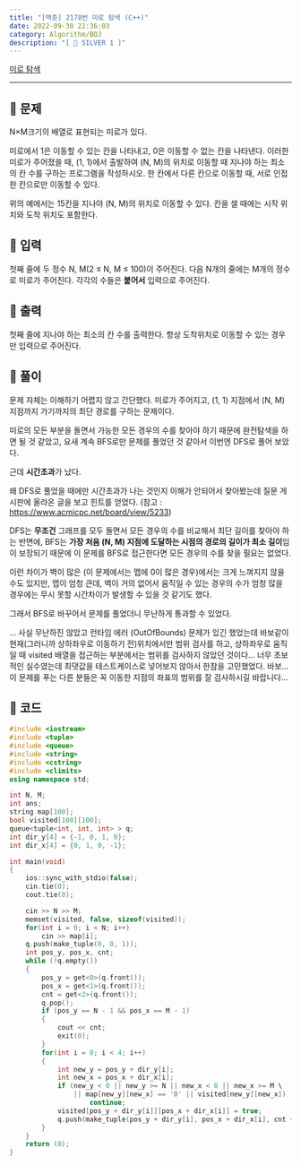 ```yaml
---
title: "[백준] 2178번 미로 탐색 (C++)"
date: 2022-09-30 22:36:03
category: Algorithm/BOJ
description: "[ 🤍 SILVER 1 ]"
---
```


[미로 탐색](https://www.acmicpc.net/problem/2178)

- - -

## 🌟 문제

N×M크기의 배열로 표현되는 미로가 있다.

미로에서 1은 이동할 수 있는 칸을 나타내고, 0은 이동할 수 없는 칸을 나타낸다. 이러한 미로가 주어졌을 때, (1, 1)에서 출발하여 (N, M)의 위치로 이동할 때 지나야 하는 최소의 칸 수를 구하는 프로그램을 작성하시오. 한 칸에서 다른 칸으로 이동할 때, 서로 인접한 칸으로만 이동할 수 있다.

위의 예에서는 15칸을 지나야 (N, M)의 위치로 이동할 수 있다. 칸을 셀 때에는 시작 위치와 도착 위치도 포함한다.

## 🌟 입력

첫째 줄에 두 정수 N, M(2 ≤ N, M ≤ 100)이 주어진다. 다음 N개의 줄에는 M개의 정수로 미로가 주어진다. 각각의 수들은 **붙어서** 입력으로 주어진다.

## 🌟 출력

첫째 줄에 지나야 하는 최소의 칸 수를 출력한다. 항상 도착위치로 이동할 수 있는 경우만 입력으로 주어진다.

## 🌟 풀이

문제 자체는 이해하기 어렵지 않고 간단했다. 미로가 주어지고, (1, 1) 지점에서 (N, M) 지점까지 가기까지의 최단 경로를 구하는 문제이다.

미로의 모든 부분을 돌면서 가능한 모든 경우의 수를 찾아야 하기 때문에 완전탐색을 하면 될 것 같았고, 요새 계속 BFS로만 문제를 풀었던 것 같아서 이번엔 DFS로 풀어 보았다.

근데 **시간초과**가 났다.

왜 DFS로 풀었을 때에만 시간초과가 나는 것인지 이해가 안되어서 찾아봤는데 질문 게시판에 올라온 글을 보고 힌트를 얻었다. (참고 : https://www.acmicpc.net/board/view/5233)

DFS는 **무조건** 그래프를 모두 돌면서 모든 경우의 수를 비교해서 최단 길이를 찾아야 하는 반면에, BFS는 **가장 처음 (N, M) 지점에 도달하는 시점의 경로의 길이가 최소 길이**임이 보장되기 때문에 이 문제를 BFS로 접근한다면 모든 경우의 수를 찾을 필요는 없었다.

이런 차이가 벽이 많은 (이 문제에서는 맵에 0이 많은 경우)에서는 크게 느껴지지 않을 수도 있지만, 맵이 엄청 큰데, 벽이 거의 없어서 움직일 수 있는 경우의 수가 엄청 많을 경우에는 무시 못할 시간차이가 발생할 수 있을 것 같기도 했다.

그래서 BFS로 바꾸어서 문제를 풀었더니 무난하게 통과할 수 있었다.

… 사실 무난하진 않았고 런타임 에러 (OutOfBounds) 문제가 있긴 했었는데 바보같이 현재(그러니까 상하좌우로 이동하기 전)위치에서만 범위 검사를 하고, 상하좌우로 움직일 때 visited 배열을 접근하는 부분에서는 범위를 검사하지 않았던 것이다… 너무 초보적인 실수였는데 최댓값을 테스트케이스로 넣어보지 않아서 한참을 고민했었다. 바보… 이 문제를 푸는 다른 분들은 꼭 이동한 지점의 좌표의 범위를 잘 검사하시길 바랍니다…

## 🌟 코드

```cpp
#include <iostream>
#include <tuple>
#include <queue>
#include <string>
#include <cstring>
#include <climits>
using namespace std;

int N, M;
int ans;
string map[100];
bool visited[100][100];
queue<tuple<int, int, int> > q;
int dir_y[4] = {-1, 0, 1, 0};
int dir_x[4] = {0, 1, 0, -1};

int main(void)
{
	ios::sync_with_stdio(false);
	cin.tie(0);
	cout.tie(0);

	cin >> N >> M;
	memset(visited, false, sizeof(visited));
	for(int i = 0; i < N; i++)
		cin >> map[i];
	q.push(make_tuple(0, 0, 1));
	int pos_y, pos_x, cnt;
	while (!q.empty())
	{
		pos_y = get<0>(q.front());
		pos_x = get<1>(q.front());
		cnt = get<2>(q.front());
		q.pop();
		if (pos_y == N - 1 && pos_x == M - 1)
		{
			cout << cnt;
			exit(0);
		}
		for(int i = 0; i < 4; i++)
		{
			int new_y = pos_y + dir_y[i];
			int new_x = pos_x + dir_x[i];
			if (new_y < 0 || new_y >= N || new_x < 0 || new_x >= M \
				|| map[new_y][new_x] == '0' || visited[new_y][new_x])
					continue;
			visited[pos_y + dir_y[i]][pos_x + dir_x[i]] = true;
			q.push(make_tuple(pos_y + dir_y[i], pos_x + dir_x[i], cnt + 1));
		}
	}
	return (0);
}
```

